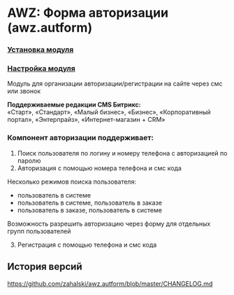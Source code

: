 # AWZ: Форма авторизации (awz.autform)

### [Установка модуля](https://github.com/zahalski/awz.autform/tree/main/docs/install.md)
### [Настройка модуля](https://github.com/zahalski/awz.autform/tree/main/docs/settings.md)

<!-- desc-start -->

Модуль для организации авторизации/регистрации на сайте через смс или звонок

**Поддерживаемые редакции CMS Битрикс:**<br>
«Старт», «Стандарт», «Малый бизнес», «Бизнес», «Корпоративный портал», «Энтерпрайз», «Интернет-магазин + CRM»

### Компонент авторизации поддерживает:

1) Поиск пользователя по логину и номеру телефона с авторизацией по паролю
2) Авторизация с помощью номера телефона и смс кода

Несколько режимов поиска пользователя:
- пользователь в системе
- пользователь в системе, пользователь в заказе
- пользователь в заказе, пользователь в системе

Возможность разрешить авторизацию через форму для отдельных групп пользователей

3) Регистрация с помощью телефона и смс кода

<!-- desc-end -->

<!-- cl-start -->
## История версий

https://github.com/zahalski/awz.autform/blob/master/CHANGELOG.md

<!-- cl-end -->